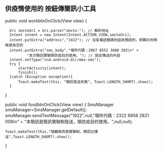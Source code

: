## 供疫情使用的 按鈕傳簡訊小工具
 
 public void workbtnOnClick(View view) {
 
      Uri smstoUri = Uri.parse("smsto:"); // 解析地址
      Intent intent = new Intent(Intent.ACTION_VIEW,smstoUri);
      intent.putExtra("address","1922"); // 沒有電話號碼的話為預設的，即顯示的時候是為空的
      intent.putExtra("sms_body","場所代碼：2067 8552 3880 282\n" +
              "本次簡訊實聯限防疫目的使用。"); // 設定傳送的內容
      intent.setType("vnd.android-dir/mms-sms");
      try {
          startActivity(intent);
          finish();
      }catch (Exception exception){
          Toast.makeText(this, "簡訊發送失敗", Toast.LENGTH_SHORT).show();
      }
}

 public void foodbtnOnClick(View view) {
    SmsManager smsManager=SmsManager.getDefault();
    smsManager.sendTextMessage("1922",null,"場所代碼：2322 6958 2821 008\n" +
            "本簡訊是簡訊實聯制發送，限防疫目的使用。",null,null);

    Toast.makeText(this,"瑞麟美而美實聯制，簡訊已傳送",Toast.LENGTH_SHORT).show();
}
